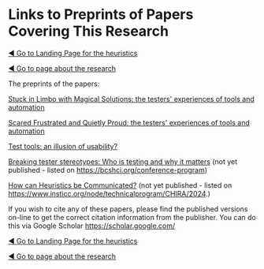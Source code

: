 # Links to Preprints of Papers Covering This Research

[◄ Go to Landing Page for the heuristics](README.md)

[◄ Go to page about the research](About-the-research-and-researcher.md)

The preprints of the papers:

[Stuck in Limbo with Magical Solutions: the testers' experiences of tools and automation](paper-Stuck-in-Limbo-Evans-et-al-SILMS-HUCAPP_2020.pdf)

[Scared Frustrated and Quietly Proud: the testers' experiences of tools and automation](paper-Scared-frustrated-Evans-et-al-ECCE2021preprint.pdf)

[Test tools: an illusion of usability?](paper-illusion-of-usability-Evans-et-al-TAICPART-2020-preprint.pdf)

[Breaking tester stereotypes: Who is testing and why it matters](paper-Breaking-Tester-Sterotypes-Evans-et-al-Pre-print-July-2024.pdf) (not yet published - listed on https://bcshci.org/conference-program)

[How can Heuristics be Communicated?](paper-Preprint-Communicating_Heuristics_CHIRA2024.pdf) (not yet published - listed on https://www.insticc.org/node/technicalprogram/CHIRA/2024.)

If you wish to cite any of these papers, please find the published versions on-line to get the correct citation information from the publisher. You can do this via Google Scholar https://scholar.google.com/

[◄ Go to Landing Page for the heuristics](README.md)

[◄ Go to page about the research](About-the-research-and-researcher.md)

